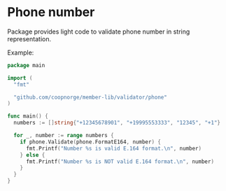 # Phone number

Package provides light code to validate phone number in string representation.

Example:

```go
package main

import (
  "fmt"

  "github.com/coopnorge/member-lib/validator/phone"
)

func main() {
  numbers := []string{"+12345678901", "+19995553333", "12345", "+1"}

  for _, number := range numbers {
    if phone.Validate(phone.FormatE164, number) {
      fmt.Printf("Number %s is valid E.164 format.\n", number)
    } else {
      fmt.Printf("Number %s is NOT valid E.164 format.\n", number)
    }
  }
}
```

